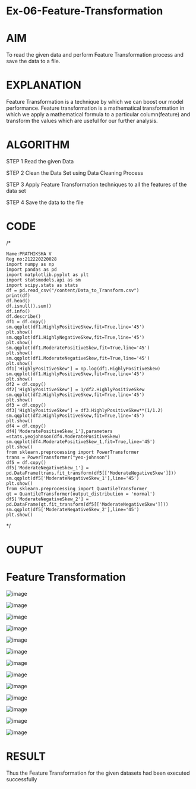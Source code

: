 # Ex-06-Feature-Transformation
# AIM
To read the given data and perform Feature Transformation process and save the data to a file.

# EXPLANATION
Feature Transformation is a technique by which we can boost our model performance. Feature transformation is a mathematical transformation in which we apply a mathematical formula to a particular column(feature) and transform the values which are useful for our further analysis.

# ALGORITHM
STEP 1
Read the given Data

STEP 2
Clean the Data Set using Data Cleaning Process

STEP 3
Apply Feature Transformation techniques to all the features of the data set

STEP 4
Save the data to the file

# CODE
/*
~~~
Name:PRATHIKSHA V
Reg no:212220220028
import numpy as np
import pandas as pd
import matplotlib.pyplot as plt
import statsmodels.api as sm
import scipy.stats as stats
df = pd.read_csv("/content/Data_to_Transform.csv")
print(df)
df.head()
df.isnull().sum()
df.info()
df.describe()
df1 = df.copy()
sm.qqplot(df1.HighlyPositiveSkew,fit=True,line='45')
plt.show()
sm.qqplot(df1.HighlyNegativeSkew,fit=True,line='45')
plt.show()
sm.qqplot(df1.ModeratePositiveSkew,fit=True,line='45')
plt.show()
sm.qqplot(df1.ModerateNegativeSkew,fit=True,line='45')
plt.show()
df1['HighlyPositiveSkew'] = np.log(df1.HighlyPositiveSkew)
sm.qqplot(df1.HighlyPositiveSkew,fit=True,line='45')
plt.show()
df2 = df.copy()
df2['HighlyPositiveSkew'] = 1/df2.HighlyPositiveSkew
sm.qqplot(df2.HighlyPositiveSkew,fit=True,line='45')
plt.show()
df3 = df.copy()
df3['HighlyPositiveSkew'] = df3.HighlyPositiveSkew**(1/1.2)
sm.qqplot(df2.HighlyPositiveSkew,fit=True,line='45')
plt.show()
df4 = df.copy()
df4['ModeratePositiveSkew_1'],parameters =stats.yeojohnson(df4.ModeratePositiveSkew)
sm.qqplot(df4.ModeratePositiveSkew_1,fit=True,line='45')
plt.show()
from sklearn.preprocessing import PowerTransformer 
trans = PowerTransformer("yeo-johnson")
df5 = df.copy()
df5['ModerateNegativeSkew_1'] = pd.DataFrame(trans.fit_transform(df5[['ModerateNegativeSkew']]))
sm.qqplot(df5['ModerateNegativeSkew_1'],line='45')
plt.show()
from sklearn.preprocessing import QuantileTransformer
qt = QuantileTransformer(output_distribution = 'normal')
df5['ModerateNegativeSkew_2'] = pd.DataFrame(qt.fit_transform(df5[['ModerateNegativeSkew']]))
sm.qqplot(df5['ModerateNegativeSkew_2'],line='45')
plt.show()
~~~
*/
# OUPUT
# Feature Transformation
![image](https://user-images.githubusercontent.com/103166779/197209713-daadc844-da11-4cf6-b4db-3abcb9164781.png)

![image](https://user-images.githubusercontent.com/103166779/197209931-f5a1e8ce-0510-4df7-8ea3-c79de7a0918a.png)

![image](https://user-images.githubusercontent.com/103166779/197210050-991e27a7-0a58-4e7b-bb56-0ef64be38715.png)

![image](https://user-images.githubusercontent.com/103166779/197210302-f7e8af9a-8885-48aa-a652-5bfc2cbbfa9c.png)

![image](https://user-images.githubusercontent.com/103166779/197210503-89a66735-6965-471a-94a2-aa4f7b59f132.png)

![image](https://user-images.githubusercontent.com/103166779/197210740-c79e6a46-4ba0-4990-8883-1f7272292a7a.png)

![image](https://user-images.githubusercontent.com/103166779/197211065-baf2f24c-bf69-46df-867d-460ffb6139a3.png)

![image](https://user-images.githubusercontent.com/103166779/197211906-71b64a7a-cdc7-4c23-8530-f2bb0387c34b.png)

![image](https://user-images.githubusercontent.com/103166779/197212170-a670cee1-025e-4649-9584-88a7e4e28af5.png)

![image](https://user-images.githubusercontent.com/103166779/197212326-63f76916-efc5-4371-abce-91af068bbc48.png)

![image](https://user-images.githubusercontent.com/103166779/197212506-f112219f-67ff-4b77-b659-bd7924d52ff6.png)

![image](https://user-images.githubusercontent.com/103166779/197212765-95aef12a-fa7f-41fc-9514-b195c2d6a171.png)

![image](https://user-images.githubusercontent.com/103166779/197212931-885da1ad-b499-4302-979e-f51c381f545f.png)

# RESULT
Thus the Feature Transformation for the given datasets had been executed successfully

